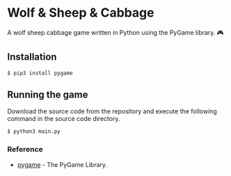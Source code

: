 # Wolf & Sheep & Cabbage

A wolf sheep cabbage game written in Python using the PyGame library. 🎮

## Installation
```sh
$ pip3 install pygame
```

## Running the game
Download the source code from the repository and execute the following command in the source code directory.
```sh
$ python3 main.py
```

### Reference

* [pygame](https://www.pygame.org/docs/) - The PyGame Library.

